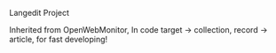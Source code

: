 Langedit Project

Inherited from OpenWebMonitor,
In code target -> collection, record -> article, for fast developing!

